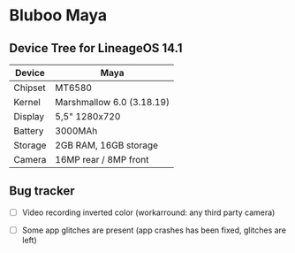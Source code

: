 Bluboo Maya
===========
Device Tree for LineageOS 14.1
------------------

| Device | Maya |
| ------ | ------ |
| Chipset | MT6580 |
| Kernel |  Marshmallow 6.0 (3.18.19) |
| Display | 5,5" 1280x720 |
| Battery | 3000MAh |
| Storage |2GB RAM, 16GB storage |
| Camera | 16MP rear / 8MP front |

Bug	tracker
---------------
- [ ] Video recording inverted color (workarround: any third party camera)
- [ ] Some app glitches are present (app crashes has been fixed, glitches are left)


